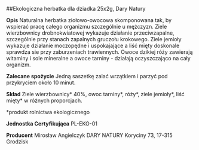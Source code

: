 ##Ekologiczna herbatka dla dziadka 25x2g, Dary Natury

**Opis** Naturalna herbatka ziołowo-owocowa skomponowana tak, by wspierać pracę całego organizmu szczególnie u mężczyzn. Ziele wierzbownicy drobnokwiatowej wykazuje działanie przeciwzapalne, szczególnie przy stanach zapalnych gruczołu krokowego. Ziele jemioły wykazuje działanie moczopędne i uspokajające a liść mięty doskonale sprawdza sie przy zaburzeniach trawiennych. Owoce dzikiej róży zawierają witaminy i sole mineralne a owoce tarniny - działają oczyszczająco na cały organizm.

**Zalecane spożycie** Jedną saszetkę zalać wrzątkiem i parzyć pod przykryciem około 10 minut.

**Skład** Ziele wierzbownicy\* 40%, owoc tarniny\*, róży\*, ziele jemioły\*, liść mięty\* w różnych proporcjach.

\*produkt rolnictwa ekologicznego

**Jednostka Certyfikująca** PL-EKO-01

**Producent** Mirosław Angielczyk DARY NATURY
Koryciny 73, 17-315 Grodzisk
